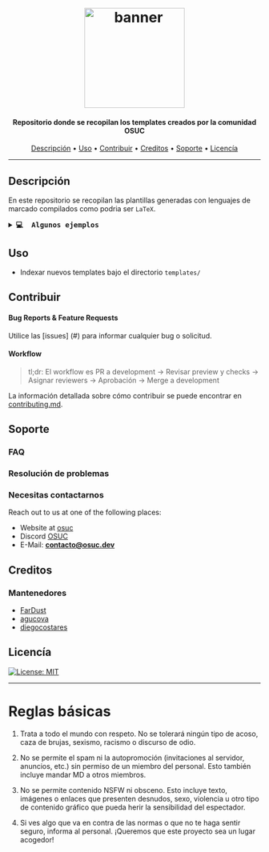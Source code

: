 <h1 align="center">
  <br>
  <a href=#><img src="https://osuc.dev/img/min-icon.svg" width="200px" alt="banner"></a>
</h1>

<h4 align="center"> Repositorio donde se recopilan los templates creados por la comunidad OSUC </h4>

<p align="center">
     <!-- Badges Here -->
</p>
      
<p align="center">
  <a href="#Descripción">Descripción</a> •
  <a href="#Uso">Uso</a> •
  <a href="#Contribuir">Contribuir</a> •
  <a href="#Creditos">Creditos</a> •
  <a href="#Soporte">Soporte</a> •
  <a href="#Licencía">Licencía</a>
</p>

---

## Descripción

En este repositorio se recopilan las plantillas generadas con lenguajes de marcado compilados como podria ser `LaTeX`.

<details>
  <summary><b><samp> 💻 &nbsp;Algunos ejemplos</samp></b></summary>
  <br/></p>

| Nombre | Imagen | Descripción |
|:---:|:---:|:---:|
|Plantilla-informes-UC| <img src="https://user-images.githubusercontent.com/62116423/188288409-3e889871-2c12-489a-8be7-f2910122ae50.png" alt="Plantilla de informes-UC" width="250">|Creada de forma minimalista y documentada para informes de laboratorios y demas. Respetando la norma APA en su estructura|
|Plantilla-uc|<img src="https://github.com/open-source-uc/latex-templates/raw/master/templates/plantilla-uc/ejemplos/portada.png#" alt="Plantilla uc" width="250"/> |Plantilla atractiva, moderna y dinámica para distintas clases de evaluaciones y guías de la UC.|
<!-- FALTA COMPLETAR CON EL RESTO DE PLANTILLAS -->

</details>

## Uso

* Indexar nuevos templates bajo el directorio `templates/`

## Contribuir


#### Bug Reports & Feature Requests

Utilice las [issues] (#) para informar cualquier bug o solicitud.

#### Workflow

> tl;dr:
> El workflow es PR a development -> Revisar preview y checks -> Asignar reviewers -> Aprobación -> Merge a development

La información detallada sobre cómo contribuir se puede encontrar en [contributing.md](#reglas-básicas).


## Soporte

### FAQ
### Resolución de problemas

### Necesitas contactarnos
Reach out to us at one of the following places:

- Website at [osuc](https://osuc.dev)
- Discord [OSUC](#)
- E-Mail: **contacto@osuc.dev**

## Creditos

### Mantenedores

- [FarDust](https://www.github.com/FarDust)
- [agucova](https://github.com/agucova)
- [diegocostares](https://www.github.com/diegocostares)
## Licencía

[![License: MIT](https://img.shields.io/badge/License-MIT-yellow.svg)](./license.md)

---
# Reglas básicas

1. Trata a todo el mundo con respeto. No se tolerará ningún tipo de acoso, caza de brujas, sexismo, racismo o discurso de odio.

2. No se permite el spam ni la autopromoción (invitaciones al servidor, anuncios, etc.) sin permiso de un miembro del personal. Esto también incluye mandar MD a otros miembros.

3. No se permite contenido NSFW ni obsceno. Esto incluye texto, imágenes o enlaces que presenten desnudos, sexo, violencia u otro tipo de contenido gráfico que pueda herir la sensibilidad del espectador.

4. Si ves algo que va en contra de las normas o que no te haga sentir seguro, informa al personal. ¡Queremos que este proyecto sea un lugar acogedor!